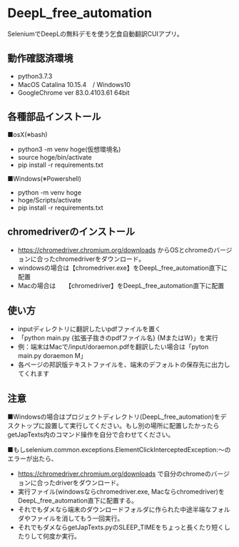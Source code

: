 # DeepL_free_automation
SeleniumでDeepLの無料デモを使う乞食自動翻訳CUIアプリ。

## 動作確認済環境
- python3.7.3
- MacOS Catalina 10.15.4　/ Windows10
- GoogleChrome ver 83.0.4103.61 64bit

## 各種部品インストール
■osX(※bash)
- python3 -m venv hoge(仮想環境名)
- source hoge/bin/activate
- pip install -r requirements.txt

■Windows(※Powershell)
- python -m venv hoge
- hoge/Scripts/activate
- pip install -r requirements.txt

## chromedriverのインストール
- https://chromedriver.chromium.org/downloads からOSとchromeのバージョンに合ったchromedriverをダウンロード。
- windowsの場合は【chromedriver.exe】をDeepL_free_automation直下に配置
- Macの場合は　　【chromedriver】をDeepL_free_automation直下に配置

## 使い方
- inputディレクトリに翻訳したいpdfファイルを置く
- 「python main.py {拡張子抜きのpdfファイル名} {MまたはW}」を実行
- 例：端末はMacで/input/doraemon.pdfを翻訳したい場合は「pyton main.py doraemon M」
- 各ページの邦訳版テキストファイルを、端末のデフォルトの保存先に出力してくれます

## 注意
■Windowsの場合はプロジェクトディレクトリ(DeepL_free_automation)をデスクトップに設置して実行してください。もし別の場所に配置したかったらgetJapTexts内のコマンド操作を自分で合わせてください。
 
■もしselenium.common.exceptions.ElementClickInterceptedException:〜のエラーが出たら、
- https://chromedriver.chromium.org/downloads で自分のchromeのバージョンに合ったdriverをダウンロード。
- 実行ファイル(windowsならchromedriver.exe, Macならchromedriver)をDeepL_free_automation直下に配置する。
- それでもダメなら端末のダウンロードフォルダに作られた中途半端なフォルダやファイルを消してもう一回実行。
- それでもダメならgetJapTexts.pyのSLEEP_TIMEをちょっと長くたり短くしたりして何度か実行。
